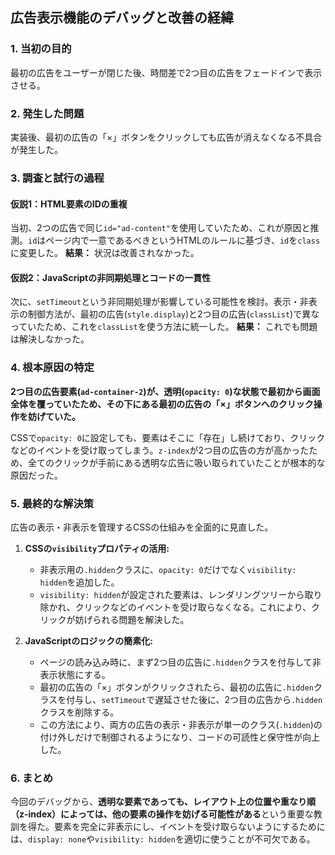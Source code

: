 ## 広告表示機能のデバッグと改善の経緯

### 1. 当初の目的

最初の広告をユーザーが閉じた後、時間差で2つ目の広告をフェードインで表示させる。

### 2. 発生した問題

実装後、最初の広告の「×」ボタンをクリックしても広告が消えなくなる不具合が発生した。

### 3. 調査と試行の過程

#### 仮説1：HTML要素のIDの重複
当初、2つの広告で同じ`id="ad-content"`を使用していたため、これが原因と推測。`id`はページ内で一意であるべきというHTMLのルールに基づき、`id`を`class`に変更した。
**結果：** 状況は改善されなかった。

#### 仮説2：JavaScriptの非同期処理とコードの一貫性
次に、`setTimeout`という非同期処理が影響している可能性を検討。表示・非表示の制御方法が、最初の広告(`style.display`)と2つ目の広告(`classList`)で異なっていたため、これを`classList`を使う方法に統一した。
**結果：** これでも問題は解決しなかった。

### 4. 根本原因の特定

**2つ目の広告要素(`ad-container-2`)が、透明(`opacity: 0`)な状態で最初から画面全体を覆っていたため、その下にある最初の広告の「×」ボタンへのクリック操作を妨げていた。**

CSSで`opacity: 0`に設定しても、要素はそこに「存在」し続けており、クリックなどのイベントを受け取ってしまう。`z-index`が2つ目の広告の方が高かったため、全てのクリックが手前にある透明な広告に吸い取られていたことが根本的な原因だった。

### 5. 最終的な解決策

広告の表示・非表示を管理するCSSの仕組みを全面的に見直した。

1.  **CSSの`visibility`プロパティの活用:**
    *   非表示用の`.hidden`クラスに、`opacity: 0`だけでなく`visibility: hidden`を追加した。
    *   `visibility: hidden`が設定された要素は、レンダリングツリーから取り除かれ、クリックなどのイベントを受け取らなくなる。これにより、クリックが妨げられる問題を解決した。

2.  **JavaScriptのロジックの簡素化:**
    *   ページの読み込み時に、まず2つ目の広告に`.hidden`クラスを付与して非表示状態にする。
    *   最初の広告の「×」ボタンがクリックされたら、最初の広告に`.hidden`クラスを付与し、`setTimeout`で遅延させた後に、2つ目の広告から`.hidden`クラスを削除する。
    *   この方法により、両方の広告の表示・非表示が単一のクラス(`.hidden`)の付け外しだけで制御されるようになり、コードの可読性と保守性が向上した。

### 6. まとめ

今回のデバッグから、**透明な要素であっても、レイアウト上の位置や重なり順（z-index）によっては、他の要素の操作を妨げる可能性がある**という重要な教訓を得た。要素を完全に非表示にし、イベントを受け取らないようにするためには、`display: none`や`visibility: hidden`を適切に使うことが不可欠である。
